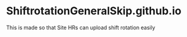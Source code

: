 # ShiftrotationGeneralSkip.github.io
This is made so that Site HRs can upload shift rotation easily
